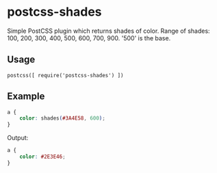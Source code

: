 # postcss-shades

Simple PostCSS plugin which returns shades of color.
Range of shades: 100, 200, 300, 400, 500, 600, 700, 900.
'500' is the base.

## Usage

    postcss([ require('postcss-shades') ])

## Example

```css
a {
    color: shades(#3A4E58, 600);
}
```

Output:
```css
a {
    color: #2E3E46;
}
```
